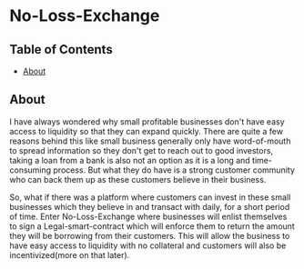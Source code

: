 # No-Loss-Exchange

## Table of Contents

- [About](#about)

## About <a name = "about"></a>

I have always wondered why small profitable businesses don't have easy access to liquidity so that they can expand quickly. There are quite a few reasons behind this like small business generally only have word-of-mouth to spread information so they don't get to reach out to good investors, taking a loan from a bank is also not an option as it is a long and time-consuming process. But what they do have is a strong customer community who can back them up as these customers believe in their business.

So, what if there was a platform where customers can invest in these small businesses which they believe in and transact with daily, for a short period of time. Enter No-Loss-Exchange where businesses will enlist themselves to sign a Legal-smart-contract which will enforce them to return the amount they will be borrowing from their customers. This will allow the business to have easy access to liquidity with no collateral and customers will also be incentivized(more on that later).
